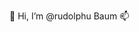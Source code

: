 👋 Hi, I’m @rudolphu
Baum 
📫 

<!---
rudolphu/rudolphu is a ✨ special ✨ repository because its `README.md` (this file) appears on your GitHub profile.
You can click the Preview link to take a look at your changes.
--->
